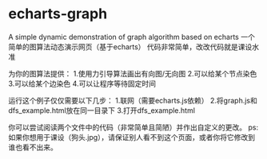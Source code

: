 # echarts-graph

A simple dynamic demonstration of graph algorithm based on echarts
一个简单的图算法动态演示网页（基于echarts）
代码非常简单，改改代码就是课设水准

为你的图算法提供：
1.使用力引导算法画出有向图/无向图
2.可以给某个节点染色
3.可以给某个边染色
4.可以让程序等待固定时间

运行这个例子仅仅需要以下几步：
1.联网（需要echarts.js依赖）
2.将graph.js和dfs_example.html放在同一目录下
3.打开dfs_example.html

你可以尝试阅读两个文件中的代码（非常简单且简陋）并作出自定义的更改。
ps:如果你想用于课设（狗头.jpg），请保证别人看不到这个页面，或者你将它修改到谁也看不出来。

